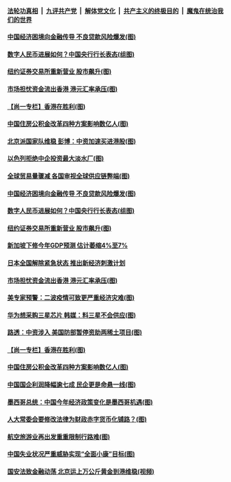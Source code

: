 

####  [法轮功真相](../../../../basic/blob/master/README.md?t=05271731) &nbsp;|&nbsp; [九评共产党](../../../../9ping.md/blob/master/README.md?t=05271731) &nbsp;|&nbsp; [解体党文化](../../../../jtdwh.md/blob/master/README.md?t=05271731)  &nbsp;|&nbsp; [共产主义的终极目的](../../../../gczydzjmd.md/blob/master/README.md?t=05271731) &nbsp;|&nbsp; [魔鬼在统治我们的世界](../../../../mgztzwmdsj.md/blob/master/README.md?t=05271731) 

#### [中国经济困境向金融传导 不良贷款风险爆发(图)](../pages/p5/934568.md?t=05271731) 

#### [数字人民币进展如何？中国央行行长表态(组图)](../pages/p5/934550.md?t=05271731) 

#### [纽约证券交易所重新营业 股市飙升(图)](../pages/p5/934542.md?t=05271731) 

#### [市场担忧资金流出香港 港元汇率承压(图)](../pages/p5/934520.md?t=05271731) 

#### [【尚一专栏】香港在胜利(图)](../pages/p5/934460.md?t=05271731) 

#### [中国住房公积金改革四种方案影响数亿人(图)](../pages/p5/934432.md?t=05271731) 

#### [北京派国家队维稳 彭博：中资加速买进港股(图)](../pages/p5/934620.md?t=05271731) 

#### [以色列拒绝中企投资最大淡水厂(图)](../pages/p5/934617.md?t=05271731) 

#### [全球贸易量骤减 各国审视全球供应链弊端(图)](../pages/p5/934594.md?t=05271731) 

#### [中国经济困境向金融传导 不良贷款风险爆发(图)](../pages/p5/934568.md?t=05271731) 

#### [数字人民币进展如何？中国央行行长表态(组图)](../pages/p5/934550.md?t=05271731) 

#### [纽约证券交易所重新营业 股市飙升(图)](../pages/p5/934542.md?t=05271731) 

#### [新加坡下修今年GDP预测 估计萎缩4%至7%](../pages/p5/934533.md?t=05271731) 

#### [日本全国解除紧急状态 推出新经济刺激计划](../pages/p5/934532.md?t=05271731) 

#### [市场担忧资金流出香港 港元汇率承压(图)](../pages/p5/934520.md?t=05271731) 

#### [美专家预警：二波疫情可致更严重经济灾难(图)](../pages/p5/934451.md?t=05271731) 

#### [华为想采购三星芯片 韩媒：料三星不会供应(图)](../pages/p5/934487.md?t=05271731) 

#### [路透：中资涉入 美国防部暂停资助两稀土项目(图)](../pages/p5/934486.md?t=05271731) 

#### [【尚一专栏】香港在胜利(图)](../pages/p5/934460.md?t=05271731) 

#### [中国住房公积金改革四种方案影响数亿人(图)](../pages/p5/934432.md?t=05271731) 

#### [中国国企利润降幅逾七成 民企更是命悬一线(图)](../pages/p5/934412.md?t=05271731) 

#### [墨西哥总统：中国今年经济政策变化是墨西哥机遇(图)](../pages/p5/934456.md?t=05271731) 

#### [人大常委会要修改法律为财政赤字货币化铺路？(图)](../pages/p5/934406.md?t=05271731) 

#### [航空旅游业再出发重重限制行路难(图)](../pages/p5/934447.md?t=05271731) 

#### [中国失业状况严重威胁实现“全面小康”目标(图)](../pages/p5/934442.md?t=05271731) 

#### [国安法致金融动荡 北京运上万公斤黄金到港维稳(视频)](../pages/p5/934401.md?t=05271731) 

